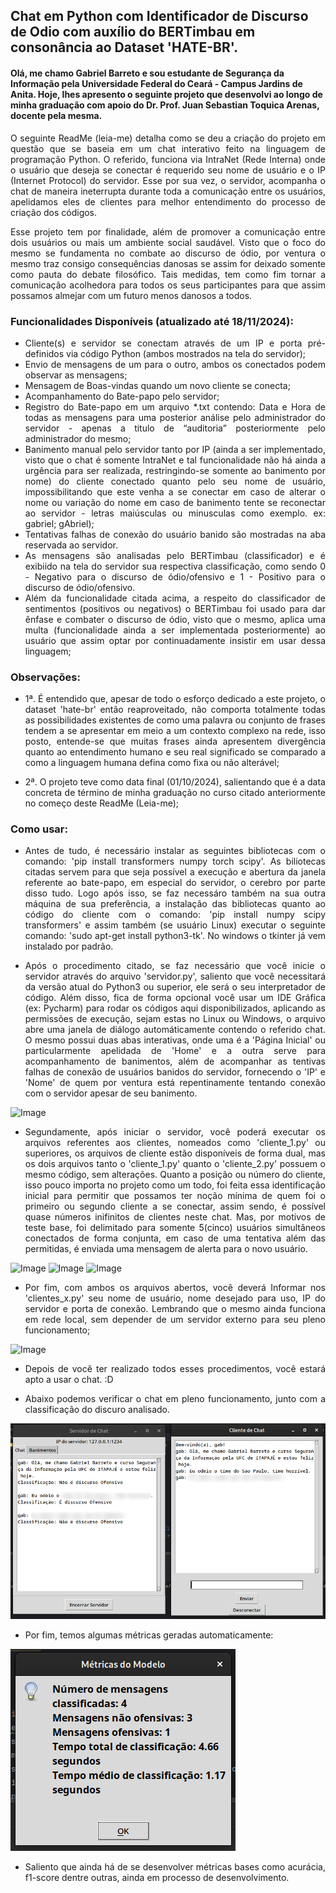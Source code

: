 ## Chat em Python com Identificador de Discurso de Odio com auxílio do BERTimbau em consonância ao Dataset 'HATE-BR'.

#### Olá, me chamo Gabriel Barreto e sou estudante de Segurança da Informação pela Universidade Federal do Ceará - Campus Jardins de Anita. Hoje, lhes apresento o seguinte projeto que desenvolvi ao longo de minha graduação com apoio do Dr. Prof. Juan Sebastian Toquica Arenas, docente pela mesma.

<div style="text-align: justify;">

  O seguinte ReadMe (leia-me) detalha como se deu a criação do projeto em questão que se baseia em um chat interativo feito na linguagem de programação Python. O referido, funciona via IntraNet (Rede Interna) onde o usuário que deseja se conectar é requerido seu nome de usuário e o IP (Internet Protocol) do servidor. Esse por sua vez, o servidor, acompanha o chat de maneira ineterrupta durante toda a comunicação entre os usuários, apelidamos eles de clientes para melhor entendimento do processo de criação dos códigos.
  
  Esse projeto tem por finalidade, além de promover a comunicação entre dois usuários ou mais um ambiente social saudável. Visto que o foco do mesmo se fundamenta no combate ao discurso de ódio, por ventura o mesmo traz consigo consequências danosas se assim for deixado somente como pauta do debate filosófico. Tais medidas, tem como fim tornar a comunicação acolhedora para todos os seus participantes para que assim possamos almejar com um futuro menos danosos a todos.

### Funcionalidades Disponíveis (atualizado até 18/11/2024):

- Cliente(s) e servidor se conectam através de um IP e porta pré-definidos via código Python (ambos mostrados na tela do servidor);
- Envio de mensagens de um para o outro, ambos os conectados podem observar as mensagens;
- Mensagem de Boas-vindas quando um novo cliente se conecta;
- Acompanhamento do Bate-papo pelo servidor;
- Registro do Bate-papo em um arquivo *.txt contendo: Data e Hora de todas as mensagens para uma posterior análise pelo administrador do servidor - apenas a titulo de “auditoria” posteriormente pelo administrador do mesmo;
- Banimento manual pelo servidor tanto por IP (ainda a ser implementado, visto que o chat é somente IntraNet e tal funcionalidade não há ainda a urgência para ser realizada, restringindo-se somente ao banimento por nome) do cliente conectado quanto pelo seu nome de usuário, impossibilitando que este venha a se conectar em caso de alterar o nome ou variação do nome em caso de banimento tente se reconectar ao servidor - letras maiúsculas ou minusculas como exemplo. ex: gabriel; gAbriel);
- Tentativas falhas de conexão do usuário banido são mostradas na aba reservada ao servidor.
- As mensagens são analisadas pelo BERTimbau (classificador) e é exibiido na tela do servidor sua respectiva classificação, como sendo 0 - Negativo para o discurso de ódio/ofensivo e 1 - Positivo para o discurso de ódio/ofensivo.
- Além da funcionalidade citada acima, a respeito do classificador de sentimentos (positivos ou negativos) o BERTimbau foi usado para dar ênfase e combater o discurso de ódio, visto que o mesmo, aplica uma multa (funcionalidade ainda a ser implementada posteriormente) ao usuário que assim optar por continuadamente insistir em usar dessa linguagem;

### Observações:
- 1ª. É entendido que, apesar de todo o esforço dedicado a este projeto, o dataset 'hate-br' então reaproveitado, não comporta totalmente todas as possibilidades existentes de como uma palavra ou conjunto de frases tendem a se apresentar em meio a um contexto complexo na rede, isso posto, entende-se que muitas frases ainda apresentem divergência quanto ao entendimento humano e seu real significado se comparado a como a linguagem humana defina como fixa ou não alterável;

- 2ª. O projeto teve como data final (01/10/2024), salientando que é a data concreta de término de minha graduação no curso citado anteriormente no começo deste ReadMe (Leia-me);

### Como usar:
- Antes de tudo, é necessário instalar as seguintes bibliotecas com o comando: 'pip install transformers numpy torch scipy'. As biliotecas citadas servem para que seja possível a execução e abertura da janela referente ao bate-papo, em especial do servidor, o cerebro por parte disso tudo. Logo após isso, se faz necessáro também na sua outra máquina de sua preferência, a instalação das bibliotecas quanto ao código do cliente com o comando: 'pip install numpy scipy transformers' e assim também (se usuário Linux) executar o seguinte comando: 'sudo apt-get install python3-tk'. No windows o tkinter já vem instalado por padrão.
  
- Após o procedimento citado, se faz necessário que você inicie o servidor através do arquivo 'servidor.py', saliento que você necessitará da versão atual do Python3 ou superior, ele será o seu interpretador de código. Além disso, fica de forma opcional você usar um IDE Gráfica (ex: Pycharm) para rodar os códigos aqui disponibilizados, aplicando as permissões de execução, sejam estas no Linux ou Windows, o arquivo abre uma janela de diálogo automáticamente contendo o referido chat. O mesmo possui duas abas interativas, onde uma é a 'Página Inicial' ou particularmente apelidada de 'Home' e a outra serve para acompanhamento de banimentos, além de acompanhar as tentivas falhas de conexão de usuários banidos do servidor, fornecendo o 'IP' e 'Nome' de quem por ventura está repentinamente tentando conexão com o servidor apesar de seu banimento.

<img src="chat_servidor_1.png" alt="Image" height="450" width="450">

- Segundamente, após iniciar o servidor, você poderá executar os arquivos referentes aos clientes, nomeados como 'cliente_1.py' ou superiores, os arquivos de cliente estão disponíveis de forma dual, mas os dois arquivos tanto o 'cliente_1.py' quanto o 'cliente_2.py' possuem o mesmo código, sem alterações. Quanto a posição ou número do cliente, isso pouco importa no projeto como um todo, foi feita essa identificação inicial para permitir que possamos ter noção mínima de quem foi o primeiro ou segundo cliente a se conectar, assim sendo, é possível quase números inifinitos de clientes neste chat. Mas, por motivos de teste base, foi delimitado para somente 5(cinco) usuários simultâneos conectados de forma conjunta, em caso de uma tentativa além das permitidas, é enviada uma mensagem de alerta para o novo usuário.

<img src="servidor_usuario.png" alt="Image">
<img src="servidor_ip.png" alt="Image">
<img src="servidor_porta.png" alt="Image">

- Por fim, com ambos os arquivos abertos, você deverá Informar nos 'clientes_x.py' seu nome de usuário, nome desejado para uso, IP do servidor e porta de conexão. Lembrando que o mesmo ainda funciona em rede local, sem depender de um servidor externo para seu pleno funcionamento;

<img src="conexao_ok.png" alt="Image" height="450" width="500">

- Depois de você ter realizado todos esses procedimentos, você estará apto a usar o chat. :D

- Abaixo podemos verificar o chat em pleno funcionamento, junto com a classificação do discuro analisado.

<img src="envio_de_mensagens_classificacao.png" alt="Image">

- Por fim, temos algumas métricas geradas automaticamente:
<img src="metricas_base.png" alt="Image">

- Saliento que ainda há de se desenvolver métricas bases como acurácia, f1-score dentre outras, ainda em processo de desenvolvimento.
